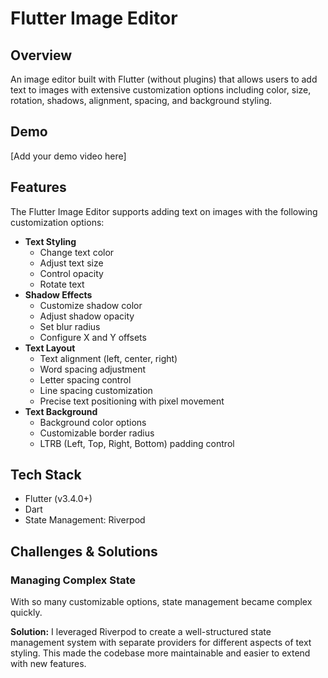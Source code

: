 # Flutter Image Editor

## Overview

An image editor built with Flutter (without plugins) that allows users to add text to images with extensive customization options including color, size, rotation, shadows, alignment, spacing, and background styling.

## Demo

[Add your demo video here]

## Features

The Flutter Image Editor supports adding text on images with the following customization options:

- **Text Styling**
  - Change text color
  - Adjust text size
  - Control opacity
  - Rotate text
- **Shadow Effects**
  - Customize shadow color
  - Adjust shadow opacity
  - Set blur radius
  - Configure X and Y offsets
- **Text Layout**
  - Text alignment (left, center, right)
  - Word spacing adjustment
  - Letter spacing control
  - Line spacing customization
  - Precise text positioning with pixel movement
- **Text Background**
  - Background color options
  - Customizable border radius
  - LTRB (Left, Top, Right, Bottom) padding control

## Tech Stack

- Flutter (v3.4.0+)
- Dart
- State Management: Riverpod

## Challenges & Solutions

### Managing Complex State

With so many customizable options, state management became complex quickly.

**Solution:** I leveraged Riverpod to create a well-structured state management system with separate providers for different aspects of text styling. This made the codebase more maintainable and easier to extend with new features.
